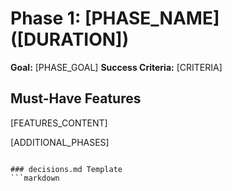 # Phase 1: [PHASE_NAME] ([DURATION])

**Goal:** [PHASE_GOAL]
**Success Criteria:** [CRITERIA]

## Must-Have Features

[FEATURES_CONTENT]

[ADDITIONAL_PHASES]
```

### decisions.md Template
```markdown